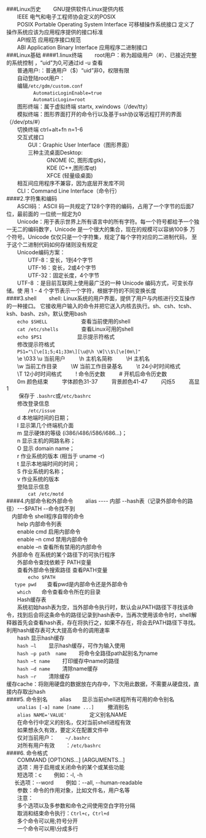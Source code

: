 ###Linux历史
&ensp;&ensp;&ensp;&ensp;GNU提供软件/Linux提供内核  
&ensp;&ensp;&ensp;&ensp;IEEE 电气和电子工程师协会定义的POSIX  
&ensp;&ensp;&ensp;&ensp;POSIX Portable Operating System Interface 可移植操作系统接口 定义了操作系统应该为应用程序提供的接口标准  
&ensp;&ensp;&ensp;&ensp;API规范 应用程序接口规范  
&ensp;&ensp;&ensp;&ensp;ABI Application Binary Interface 应用程序二进制接口  
###Linux基础
####1.linux终端
&ensp;&ensp;&ensp;&ensp;root用户：称为超级用户（#）、已接近完整的系统控制 ，“uid”为0,可通过id -u 查看  
&ensp;&ensp;&ensp;&ensp;普通用户:：普通用户（$）“uid”非0，权限有限  
&ensp;&ensp;&ensp;&ensp;自动登陆root用户：  
&ensp;&ensp;&ensp;&ensp;编辑`/etc/gdm/custom.conf`  
&ensp;&ensp;&ensp;&ensp;&ensp;&ensp;&ensp;&ensp;&ensp;&ensp;`AutomaticLoginEnable=true`   
&ensp;&ensp;&ensp;&ensp;&ensp;&ensp;&ensp;&ensp;&ensp;&ensp;`AutomaticLogin=root`  
&ensp;&ensp;&ensp;&ensp;图形终端：属于虚拟终端 startx, xwindows（/dev/tty）  
&ensp;&ensp;&ensp;&ensp;模拟终端：图形界面打开的命令行以及基于ssh协议等远程打开的界面（/dev/pts/#）  
&ensp;&ensp;&ensp;&ensp;切换终端   ctrl+alt+fn  n=1-6  
&ensp;&ensp;&ensp;&ensp;交互式接口  
       &ensp;&ensp;&ensp;&ensp;&ensp;&ensp;&ensp;&ensp;GUI：Graphic User Interface（图形界面）  
       &ensp;&ensp;&ensp;&ensp;&ensp;&ensp;&ensp;&ensp;三种主流桌面Desktop:  
&ensp;&ensp;&ensp;&ensp;&ensp;&ensp;&ensp;&ensp;&ensp;&ensp;&ensp;&ensp;&ensp;&ensp;&ensp;GNOME (C, 图形库gtk)，  
&ensp;&ensp;&ensp;&ensp;&ensp;&ensp;&ensp;&ensp;&ensp;&ensp;&ensp;&ensp;&ensp;&ensp;&ensp;KDE (C++,图形库qt)  
&ensp;&ensp;&ensp;&ensp;&ensp;&ensp;&ensp;&ensp;&ensp;&ensp;&ensp;&ensp;&ensp;&ensp;&ensp;XFCE (轻量级桌面)  
&ensp;&ensp;&ensp;&ensp;相互间应用程序不兼容，因为底层开发库不同  
&ensp;&ensp;&ensp;&ensp;CLI：Command Line Interface（命令行）   	
####2.字符集和编码  
&ensp;&ensp;&ensp;&ensp;ASCII码： ASCII 码一共规定了128个字符的编码，占用了一个字节的后面7位，最前面的 一位统一规定为0  
&ensp;&ensp;&ensp;&ensp;Unicode：用于表示世界上所有语言中的所有字符。每一个符号都给予一个独 一无二的编码数字，Unicode 是一个很大的集合，现在的规模可以容纳100多 万个符号。Unicode 仅仅只是一个字符集，规定了每个字符对应的二进制代码， 至于这个二进制代码如何存储则没有规定  
&ensp;&ensp;&ensp;&ensp;Unicode编码方案：   
&ensp;&ensp;&ensp;&ensp;&ensp;&ensp;&ensp;&ensp;UTF-8：变长，1到4个字节   
&ensp;&ensp;&ensp;&ensp;&ensp;&ensp;&ensp;&ensp;UTF-16：变长，2或4个字节   
&ensp;&ensp;&ensp;&ensp;&ensp;&ensp;&ensp;&ensp;UTF-32：固定长度，4个字节  
&ensp;&ensp;&ensp;&ensp;UTF-8 ：是目前互联网上使用最广泛的一种 Unicode 编码方式，可变长存储。使 用 1 - 4 个字节表示一个字符，根据字符的不同变换长度  
####3.shell
&ensp;&ensp;&ensp;&ensp;shell: Linux系统的用户界面，提供了用户与内核进行交互操作的一种接口。 它接收用户输入的命令并把它送入内核去执行。sh、csh、tcsh、ksh、bash、zsh，默认使用bash   
&ensp;&ensp;&ensp;&ensp;`echo $SHELL` 	&ensp;&ensp;&ensp;&ensp;&ensp;&ensp;&ensp;&ensp;&ensp;&ensp;&ensp;&ensp;查看当前使用的shell  
&ensp;&ensp;&ensp;&ensp;`cat /etc/shells`    &ensp;&ensp;&ensp;&ensp;&ensp;&ensp;&ensp;&ensp;查看Linux可用的shell  
&ensp;&ensp;&ensp;&ensp;`echo $PS1`	   &ensp;&ensp;&ensp;&ensp;&ensp;&ensp;&ensp;&ensp;&ensp;&ensp;&ensp;&ensp; 显示提示符格式  
&ensp;&ensp;&ensp;&ensp;修改提示符格式  
&ensp;&ensp;&ensp;&ensp;`PS1="\[\e[1;5;41;33m\][\u@\h \W]\\$\[\e[0m\]"`  
&ensp;&ensp;&ensp;&ensp;\e \033 \u 当前用户 &ensp;&ensp;&ensp;&ensp;    \h 主机名简称     &ensp;&ensp;&ensp;&ensp;  \H 主机名   
&ensp;&ensp;&ensp;&ensp;\w 当前工作目录       &ensp;&ensp;&ensp;&ensp;  \W 当前工作目录基名 &ensp;&ensp;&ensp;&ensp; \t  24小时时间格式   
&ensp;&ensp;&ensp;&ensp;\T  12小时时间格式   &ensp;&ensp;&ensp;&ensp;  \! 命令历史数   &ensp;&ensp;&ensp;&ensp;     \# 开机后命令历史数  
&ensp;&ensp;&ensp;&ensp;0m 颜色结束  &ensp;&ensp;&ensp;&ensp; 字体颜色31-37 &ensp;&ensp;&ensp;&ensp; 背景颜色41-47 &ensp;&ensp;&ensp;&ensp;  闪烁5 &ensp;&ensp;&ensp;&ensp; 高显1  
&ensp;&ensp;&ensp;&ensp; 保存于 `.bashrc`或`/etc/bashrc`  
&ensp;&ensp;&ensp;&ensp;修改登录信息	
	&ensp;&ensp;&ensp;&ensp;&ensp;&ensp;&ensp;&ensp;`/etc/issue`  
&ensp;&ensp;&ensp;&ensp;d 本地端时间的日期；  
&ensp;&ensp;&ensp;&ensp;l 显示第几个终端机介面  
&ensp;&ensp;&ensp;&ensp;m 显示硬体的等级 (i386/i486/i586/i686...)；  
&ensp;&ensp;&ensp;&ensp;n 显示主机的网路名称；  
&ensp;&ensp;&ensp;&ensp;O 显示 domain name；  
&ensp;&ensp;&ensp;&ensp;r 作业系统的版本 (相当于 uname -r)  
&ensp;&ensp;&ensp;&ensp;t 显示本地端时间的时间；  
&ensp;&ensp;&ensp;&ensp;S 作业系统的名称；  
&ensp;&ensp;&ensp;&ensp;v 作业系统的版本  
&ensp;&ensp;&ensp;&ensp;登陆显示信息  
&ensp;&ensp;&ensp;&ensp;&ensp;&ensp;&ensp;&ensp;`cat /etc/motd`      
####4.内部命令和外部命令
&ensp;&ensp;&ensp;&ensp;alias ---- 内部 --hash表（记录外部命令的路径）---$PATH --命令找不到  
&ensp;&ensp;内部命令 shell程序自带的命令  	
&ensp;&ensp;&ensp;&ensp;help 内部命令列表   
&ensp;&ensp;&ensp;&ensp;enable cmd 启用内部命令    
&ensp;&ensp;&ensp;&ensp;enable –n cmd 禁用内部命令   
&ensp;&ensp;&ensp;&ensp;enable –n 查看所有禁用的内部命令  
&ensp;&ensp;外部命令 在系统的某个路径下的可执行程序  
&ensp;&ensp;&ensp;&ensp;外部命令查找依赖于 PATH变量   
&ensp;&ensp;&ensp;&ensp;查看外部命令搜索路径 查看PATH变量  
&ensp;&ensp;&ensp;&ensp;&ensp;&ensp;&ensp;&ensp;`echo $PATH`  
&ensp;&ensp;&ensp;`type pwd`&ensp;&ensp;&ensp;&ensp;查看pwd是内部命令还是外部命令  
&ensp;&ensp;&ensp;&ensp;`which`&ensp;&ensp;&ensp;&ensp;命令查看命令所在的目录  
&ensp;&ensp;&ensp;&ensp;Hash缓存表   
&ensp;&ensp;&ensp;&ensp;系统初始hash表为空，当外部命令执行时，默认会从PATH路径下寻找该命 令，找到后会将这条命令的路径记录到hash表中，当再次使用该命令时，shell解 释器首先会查看hash表，存在将执行之，如果不存在，将会去PATH路径下寻找。 利用hash缓存表可大大提高命令的调用速率   
&ensp;&ensp;&ensp;&ensp;hash    显示hash缓存   
&ensp;&ensp;&ensp;&ensp;`hash –l`&ensp;&ensp;&ensp;&ensp; 显示hash缓存，可作为输入使用   
&ensp;&ensp;&ensp;&ensp;`hash –p path  name` &ensp;&ensp;&ensp;&ensp;将命令全路径path起别名为name   
&ensp;&ensp;&ensp;&ensp;`hash –t name`&ensp;&ensp;&ensp;&ensp; 打印缓存中name的路径   
&ensp;&ensp;&ensp;&ensp;`hash –d name`&ensp;&ensp;&ensp;&ensp; 清除name缓存   
&ensp;&ensp;&ensp;&ensp;`hash –r`&ensp;&ensp;&ensp;&ensp; 清除缓存  
缓存cache：将刚用硬盘的数据放在内存中，下次用此数据，不需要从硬盘找，直接内存取出hash  
####5. 命令别名 
&ensp;&ensp;&ensp;&ensp;alias&ensp;&ensp;&ensp;&ensp;显示当前shell进程所有可用的命令别名  
    &ensp;&ensp;&ensp;&ensp;`unalias [-a] name [name ...]` &ensp;&ensp;&ensp;&ensp; 撤消别名  
    &ensp;&ensp;&ensp;&ensp;`alias NAME='VALUE'`&ensp;&ensp;&ensp;&ensp;&ensp;&ensp;&ensp;&ensp;   定义别名NAME  
   &ensp;&ensp;&ensp;&ensp;在命令行中定义的别名，仅对当前shell进程有效   
&ensp;&ensp;&ensp;&ensp;如果想永久有效，要定义在配置文件中   
&ensp;&ensp;&ensp;&ensp;仅对当前用户：&ensp;&ensp;&ensp;&ensp;`~/.bashrc`   
&ensp;&ensp;&ensp;&ensp;对所有用户有效&ensp;&ensp;&ensp;&ensp;：`/etc/bashrc`  
####6. 命令格式  
&ensp;&ensp;&ensp;&ensp;COMMAND [OPTIONS...] [ARGUMENTS...]   
&ensp;&ensp;&ensp;&ensp;选项：用于启用或关闭命令的某个或某些功能   
&ensp;&ensp;&ensp;&ensp;短选项：c  &ensp;&ensp;&ensp;&ensp;例如：-l, -h   
&ensp;&ensp;&ensp;长选项：--word &ensp;&ensp;&ensp;&ensp;例如：--all, --human-readable   
&ensp;&ensp;&ensp;&ensp;参数：命令的作用对象，比如文件名，用户名等   
&ensp;&ensp;&ensp;&ensp;注意：   
&ensp;&ensp;&ensp;&ensp;多个选项以及多参数和命令之间使用空白字符分隔   
&ensp;&ensp;&ensp;&ensp;取消和结束命令执行：`Ctrl+c`，`Ctrl+d`   
&ensp;&ensp;&ensp;&ensp;多个命令可以用;符号分开   
&ensp;&ensp;&ensp;&ensp;一个命令可以用\分成多行  
